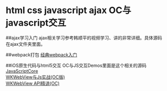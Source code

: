 # html css  javascript ajax OC与javascript交互

##ajax学习入门
ajax相关学习参考韩顺平的视频学习、讲的非常详细。具体源码在ajax文件夹里面。

##webpack打包
[经典webpack入门](http://www.tuicool.com/articles/ZjemEbJ)

##iOS原生代码与html5交互
OC与JS交互Demos里面是这个相关的源码<br/>
[Java​Script​Core](http://nshipster.cn/javascriptcore/)<br/>
[WKWebView与Js实战(OC版)](http://www.henishuo.com/wkwebview-js-h5-oc/?utm_source=tuicool&utm_medium=referral)<br/>
[WKWebView API精讲(OC)](http://www.henishuo.com/wkwebview-objc/?utm_source=tuicool&utm_medium=referral)<br/>



